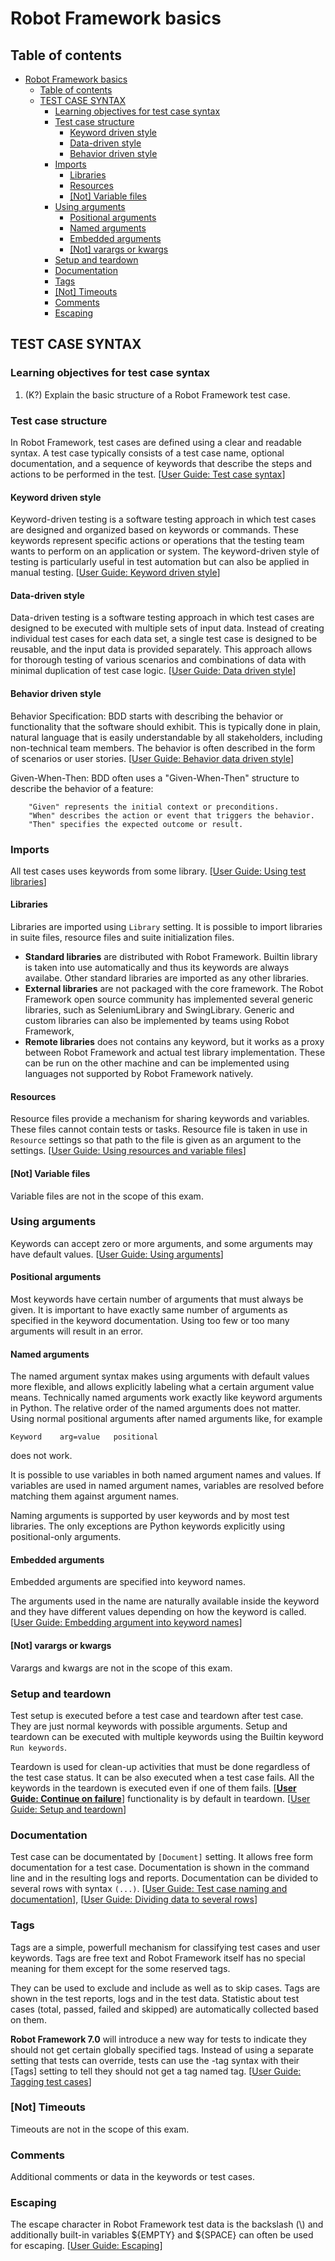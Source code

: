 # Robot Framework basics

## Table of contents
- [Robot Framework basics](#robot-framework-basics)
  - [Table of contents](#table-of-contents)
  - [TEST CASE SYNTAX](#test-case-syntax)
    - [Learning objectives for test case syntax](#learning-objectives-for-test-case-syntax)
    - [Test case structure](#test-case-structure)
      - [Keyword driven style](#keyword-driven-style)
      - [Data-driven style](#data-driven-style)
      - [Behavior driven style](#behavior-driven-style)
    - [Imports](#imports)
      - [Libraries](#libraries)
      - [Resources](#resources)
      - [\[Not\] Variable files](#not-variable-files)
    - [Using arguments](#using-arguments)
      - [Positional arguments](#positional-arguments)
      - [Named arguments](#named-arguments)
      - [Embedded arguments](#embedded-arguments)
      - [\[Not\] varargs or kwargs](#not-varargs-or-kwargs)
    - [Setup and teardown](#setup-and-teardown)
    - [Documentation](#documentation)
    - [Tags](#tags)
    - [\[Not\] Timeouts](#not-timeouts)
    - [Comments](#comments)
    - [Escaping](#escaping)

## TEST CASE SYNTAX 

### Learning objectives for test case syntax

1. (K?) Explain the basic structure of a Robot Framework test case.

### Test case structure

In Robot Framework, test cases are defined using a clear and readable syntax. A test case typically consists of a test case name, optional documentation, and a sequence of keywords that describe the steps and actions to be performed in the test. [[User Guide: Test case syntax][UG Test case syntax]]

#### Keyword driven style

Keyword-driven testing is a software testing approach in which test cases are designed and organized based on keywords or commands. These keywords represent specific actions or operations that the testing team wants to perform on an application or system. The keyword-driven style of testing is particularly useful in test automation but can also be applied in manual testing. [[User Guide: Keyword driven style][UG Keyword Driven Style]]

#### Data-driven style

Data-driven testing is a software testing approach in which test cases are designed to be executed with multiple sets of input data. Instead of creating individual test cases for each data set, a single test case is designed to be reusable, and the input data is provided separately. This approach allows for thorough testing of various scenarios and combinations of data with minimal duplication of test case logic. [[User Guide: Data driven style][UG Data-driven style]]

#### Behavior driven style

Behavior Specification: BDD starts with describing the behavior or functionality that the software should exhibit. This is typically done in plain, natural language that is easily understandable by all stakeholders, including non-technical team members. The behavior is often described in the form of scenarios or user stories. [[User Guide: Behavior data driven style][UG BDD style]]

Given-When-Then: BDD often uses a "Given-When-Then" structure to describe the behavior of a feature:

        "Given" represents the initial context or preconditions.
        "When" describes the action or event that triggers the behavior.
        "Then" specifies the expected outcome or result.

### Imports

All test cases uses keywords from some library. [[User Guide: Using test libraries][UG Using test libraries]]

#### Libraries

Libraries are imported using `Library` setting. It is possible to import libraries in suite files, resource files and suite initialization files.

- **Standard libraries** are distributed with Robot Framework. Builtin library is taken into use automatically and thus its keywords are always availabe. Other standard libraries are imported as any other libraries.
- **External libraries** are not packaged with the core framework. The Robot Framework open source community has implemented several generic libraries, such as SeleniumLibrary and SwingLibrary. Generic and custom libraries can also be implemented by teams using Robot Framework,
- **Remote libraries** does not contains any keyword, but it works as a proxy between Robot Framework and actual test library implementation. These can be run on the other machine and can be implemented using languages not supported by Robot Framework natively.

#### Resources

Resource files provide a mechanism for sharing keywords and variables. These files cannot contain tests or tasks. Resource file is taken in use in `Resource` settings so that path to the file is given as an argument to the settings. [[User Guide: Using resources and variable files][UG Using resources and variable files]]

#### [Not] Variable files  

Variable files are not in the scope of this exam.

### Using arguments

Keywords can accept zero or more arguments, and some arguments may have default values. [[User Guide: Using arguments][UG Using arguments]]

#### Positional arguments

Most keywords have certain number of arguments that must always be given. It is important to have exactly same number of arguments as specified in the keyword documentation. Using too few or too many arguments will result in an error.

#### Named arguments

The named argument syntax makes using arguments with default values more flexible, and allows explicitly labeling what a certain argument value means. Technically named arguments work exactly like keyword arguments in Python. The relative order of the named arguments does not matter. Using normal positional arguments after named arguments like, for example
```
Keyword    arg=value   positional
```
does not work.

It is possible to use variables in both named argument names and values. If variables are used in named argument names, variables are resolved before matching them against argument names.  

Naming arguments is supported by user keywords and by most test libraries. The only exceptions are Python keywords explicitly using positional-only arguments.  

#### Embedded arguments

Embedded arguments are specified into keyword names.

The arguments used in the name are naturally available inside the keyword and they have different values depending on how the keyword is called. [[User Guide: Embedding argument into keyword names][UG Embedding argument into keyword names]]

#### [Not] varargs or kwargs  

Varargs and kwargs are not in the scope of this exam.

### Setup and teardown

Test setup is executed before a test case and teardown after test case. They are just normal keywords with possible arguments. Setup and teardown can be executed with multiple keywords using the Builtin keyword `Run keywords`.

Teardown is used for clean-up activities that must be done regardless of the test case status. It can be also executed when a test case fails. All the keywords in the teardown is executed even if one of them fails. [[**User Guide: Continue on failure**][UG Continue on failure]] functionality is by default in teardown. [[User Guide: Setup and teardown][UG Setup and teardown]]

### Documentation

Test case can be documentated by `[Document]` setting. It allows free form documentation for a test case. Documentation is shown in the command line and in the resulting logs and reports. Documentation can be divided to several rows with syntax `(...)`. [[User Guide: Test case naming and documentation][UG Test case naming and documentation]], [[User Guide: Dividing data to several rows][UG Dividing data to several rows]]

### Tags

Tags are a simple, powerfull mechanism for classifying test cases and user keywords. Tags are free text and Robot Framework itself has no special meaning for them except for the some reserved tags.

They can be used to exclude and include as  well as to skip cases.
Tags are shown in the test reports, logs and in the test data. Statistic about test cases (total, passed, failed and skipped) are automatically collected based on them.

**Robot Framework 7.0** will introduce a new way for tests to indicate they should not get certain globally specified tags. Instead of using a separate setting that tests can override, tests can use the -tag syntax with their [Tags] setting to tell they should not get a tag named tag. [[User Guide: Tagging test cases][UG Tagging test cases]]

### [Not] Timeouts

Timeouts are not in the scope of this exam.

### Comments

Additional comments or data in the keywords or test cases. 

### Escaping

The escape character in Robot Framework test data is the backslash (\\) and additionally built-in variables \${EMPTY} and  \${SPACE} can often be used for escaping. [[User Guide: Escaping][UG Escaping]]

<!-- REFERENCES   -->
[UG Test case syntax]: https://robotframework.org/robotframework/latest/RobotFrameworkUserGuide.html#test-case-syntax
[UG Keyword driven style]: https://robotframework.org/robotframework/latest/RobotFrameworkUserGuide.html#keyword-driven-style    
[UG Data-driven style]: https://robotframework.org/robotframework/latest/RobotFrameworkUserGuide.html#data-driven-style  
[UG BDD style]: https://robotframework.org/robotframework/latest/RobotFrameworkUserGuide.html#behavior-driven-style
[UG Using test libraries]: https://robotframework.org/robotframework/latest/RobotFrameworkUserGuide.html#using-test-libraries
[UG Using resources and variable files]: https://robotframework.org/robotframework/latest/RobotFrameworkUserGuide.html#resource-and-variable-files  
[UG Using arguments]: https://robotframework.org/robotframework/latest/RobotFrameworkUserGuide.html#using-arguments
[UG Embedding argument into keyword names]: https://robotframework.org/robotframework/latest/RobotFrameworkUserGuide.html#embedding-arguments-into-keyword-name
[UG Setup and teardown]: https://robotframework.org/robotframework/latest/RobotFrameworkUserGuide.html#test-setup-and-teardown
[UG Continue on failure]: https://robotframework.org/robotframework/latest/RobotFrameworkUserGuide.html#continuing-on-failure
[UG Test case naming and documentation]: https://robotframework.org/robotframework/latest/RobotFrameworkUserGuide.html#test-case-name-and-documentation
[UG Dividing data to several rows]: https://robotframework.org/robotframework/latest/RobotFrameworkUserGuide.html#dividing-data-to-several-rows
[UG Tagging test cases]: https://robotframework.org/robotframework/latest/RobotFrameworkUserGuide.html#tagging-test-cases  
[UG Escaping]:https://robotframework.org/robotframework/latest/RobotFrameworkUserGuide.html#escaping  
